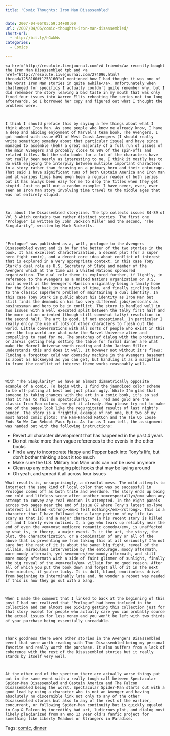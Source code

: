 ```yaml
---
title: 'Comic Thoughts: Iron Man Disassembled'


date: 2007-04-06T05:59:34+00:00
url: /2007/04/06/comic-thoughts-iron-man-disassembled/
short-url:
  - http://bit.ly/hGwkWs
categories:
  - Comics

---
```

<div class='microid-mailto+http:sha1:959d6695210329b67675911641057aff39b1c9d4'>
  
    <a href="http://resolute.livejournal.com">A friend</a> recently bought the Iron Man Disassembled tpb and <a href="http://resolute.livejournal.com/274096.html?thread=1258160#t1258160">I mentioned how I had thought it was one of the worst Iron Man stories in quite awhile</a>. Unfortunately when challenged for specifics I actually couldn't quite remember why, but I did remember the story leaving a bad taste in my mouth that was only fixed four issues into Warren Ellis rebooting the series not too long afterwards. So I borrowed her copy and figured out what I thought the problems were.
  
  
  
    I think I should preface this by saying a few things about what I think about Iron Man. As some people who know me already know, I have a deep and abiding enjoyment of Marvel's team book, The Avengers. I got hooked with issue #31 of West Coast Avengers (I should really write something someday about that particular issue) and have since managed to assemble (heh) a great majority of a full run of issues of the main Avengers and probably close to 98% of the spin-offs and related titles. But the solo books for a lot of the characters have not really been nearly as interesting to me. I think it mostly has to do with enjoying the interplay between multiple important characters in a story rather than focusing on a primary hero and their entourage. That said I have significant runs of both Captain America and Iron Man and at various times have even been a regular reader of both series but it has always been easy for me to drop the titles when they get stupid. Just to pull out a random example: I have never, ever, ever seen an Iron Man story involving time travel to the middle ages that was not entirely stupid.
  
  
  
    So, about the Disassembled storyline. The tpb collects issues 84-89 of Vol 3 which contains two rather distinct stories. The first one "Prologue" is written by John Jackson Miller and the second, "The Singularity", written by Mark Ricketts.
  
  
  
    "Prologue" was published as a, well, prologue to the Avengers Disassembled event and is by far the better of the two stories in the book. It has excellent characterization, a decent plot (for a super hero fight comic), and a decent core idea about conflict of interest that is explored in a very appropriate context, in this case Tony Stark's dual role as U.S. Secretary of State and member of the Avengers which at the time was a United Nations sponsored organization. The dual role theme is explored further, if lightly, in reference to the Avengers as a United Nations organization on U.S. soil as well as the Avenger's Mansion originally being a family home for the Stark's back in the mists of time, and finally circling back to the classic superhero problem of maintaining a dual identity. In this case Tony Stark is public about his identity as Iron Man but still finds the demands on his two very different jobs/persona's as businessman and hero to be in conflict. The story is handled well in two issues with a well executed split between the talky first half and the more action oriented (though still somewhat talky) resolution in the second half. The art is good, if not exceptional. In particular I really enjoy the use of lots of other characters to flesh out the world. Little conversations with all sorts of people who exist in this over the top world are what make the Marvel Universe alive and compelling to read for me. The snatches of dialog with the protesters, or Jarvis getting help setting the table for formal dinner are what make the Marvel Universe worth reading and John Jackson Miller understands this and does it well. It however not without it's flaws: Finding a forgotten cold war doomsday machine in the Avengers basement is about as hackneyed as you can get, but handling it as a macguffin to frame the conflict of interest theme works reasonably well.
  
  
  
    With "The Singularity" we have an almost diametrically opposite example of a comic. To begin with, I find the jaundiced color scheme to be off-putting at best and just plain ugly. While I'm glad that someone is taking chances with the art in a comic book, it's so sad that it has to fail so spectacularly. Yes, red and gold are the classic Iron Man colors, we get it already. Now please try not to make one of the pages look like the regurgitated results of last night's bender. The story is a frightful example of not one, but two of my most hated comic plots: The Ham-Handed RetCon and the Tie Up Loose Ends So We Can Reboot Faux Epic. As far as I can tell, the assignment was handed out with the following instructions:
  
  
  <ul>
    <li>
      Revert all character development that has happened in the past 4 years
    </li>
    <li>
      Do not make more than vague references to the events in the other books
    </li>
    <li>
      Find a way to incorporate Happy and Pepper back into Tony's life, but don't bother thinking about it too much
    </li>
    <li>
      Make sure the U.S. Military Iron Man units can not be used anymore
    </li>
    <li>
      Clean up any other hanging plot hooks that may be laying around
    </li>
    <li>
      Oh yeah, and spread it all across four issues
    </li>
  </ul>
  
  
    What results is, unsurprisingly, a dreadful mess. The mild attempts to interject the same kind of local color that was so successful in Prologue comes off as both trite and overdone. The story ends up being one cold and lifeless scene after another <em>especially</em> when any attempt to convey any real emotion is attempted. In the eight panels across two pages near the end of issue 87 where Tony's latest ex-love interest is killed <strong><em>I felt nothing</em></strong>. This is a character that I have followed for a large portion of my life (as scary as that is) and a major character in his recent story is killed off and I barely even noticed. I, a guy who tears up reliably near the end of even the <em>most mediocre romantic comedy</em>, is unaffected by what is, in theory, a major event. Is it the art, the story, the plot, the characterization, or a combination of any or all of the above that is preventing me from taking this at all seriously? I'm not sure but the rest of it is about the same: big fight, reveal of the villain, miraculous intervention by the entourage, moody aftermath, more moody aftermath, yet <em>more</em> moody aftermath, and still more moody aftermath with a side of faint glimmer of sunlight, finally the big reveal of the <em>real</em> villain for no good reason. After all of which you put the book down and forget all of it in the next five minutes, if you're lucky. It is dull, bland, emotionless drivel from beginning to interminably late end. No wonder a reboot was needed if this is how they go out with a bang.
  
  
  
    When I made the comment that I linked to back at the beginning of this post I had not realized that "Prologue" had been included in the collection and can almost see picking getting this collection just for that story except for people who actually care you can probably source the actual issues for less money and you won't be left with two thirds of your purchase being essentially unreadable.
  
  
  
    Thank goodness there were other stories in the Avengers Disassembled event that were worth reading with Thor Disassembled being my personal favorite and really worth the purchase. It also suffers from a lack of coherence with the rest of the Disassembled stories but it really stands by itself very well.
  
  
  
    At the other end of the spectrum there are actually worse things put out in the same event with a really tough call between Spectacular Spider-Man Disassembled and Captain America and The Falcon Disassembled being the worst. Spectacular Spider-Man starts out with a good lead by using a character who is not an Avenger and having absolutely no discernible link not only to any of the other Disassembled stories but also to any of the rest of the earlier, concurrent, or following Spider-Man continuity but is quickly equaled in Cap & Falcon by incredibly bad art, ludicrous plot, and dialog most likely plagiarized from an emo 13 year old's fanfic project for something like Liberty Meadows or Strangers in Paradise.
  
</div>

<div class="st-post-tags">
  Tags: <a href="http://www.cavort.org/tag/comic/" title="comic" rel="tag">comic</a>, <a href="http://www.cavort.org/tag/dinner/" title="dinner" rel="tag">dinner</a><br />
</div>